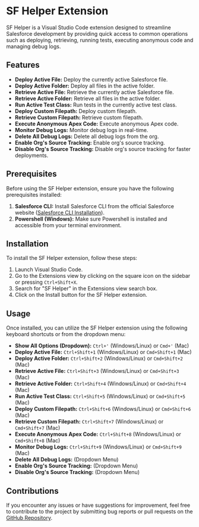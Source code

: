 # SF Helper Extension

SF Helper is a Visual Studio Code extension designed to streamline Salesforce development by providing quick access to common operations such as deploying, retrieving, running tests, executing anonymous code and managing debug logs.

## Features

-   **Deploy Active File:** Deploy the currently active Salesforce file.
-   **Deploy Active Folder:** Deploy all files in the active folder.
-   **Retrieve Active File:** Retrieve the currently active Salesforce file.
-   **Retrieve Active Folder:** Retrieve all files in the active folder.
-   **Run Active Test Class:** Run tests in the currently active test class.
-   **Deploy Custom Filepath:** Deploy custom filepath.
-   **Retrieve Custom Filepath:** Retrieve custom filepath.
-   **Execute Anonymous Apex Code:** Execute anonymous Apex code.
-   **Monitor Debug Logs:** Monitor debug logs in real-time.
-   **Delete All Debug Logs:** Delete all debug logs from the org.
-   **Enable Org's Source Tracking:** Enable org's source tracking.
-   **Disable Org's Source Tracking:** Disable org's source tracking for faster deployments.

## Prerequisites

Before using the SF Helper extension, ensure you have the following prerequisites installed:

1. **Salesforce CLI:** Install Salesforce CLI from the official Salesforce website ([Salesforce CLI Installation](https://developer.salesforce.com/docs/atlas.en-us.sfdx_setup.meta/sfdx_setup/sfdx_setup_install_cli.htm)).
2. **Powershell (Windows):** Make sure Powershell is installed and accessible from your terminal environment.

## Installation

To install the SF Helper extension, follow these steps:

1. Launch Visual Studio Code.
2. Go to the Extensions view by clicking on the square icon on the sidebar or pressing `Ctrl+Shift+X`.
3. Search for "SF Helper" in the Extensions view search box.
4. Click on the Install button for the SF Helper extension.

## Usage

Once installed, you can utilize the SF Helper extension using the following keyboard shortcuts or from the dropdown menu:

-   **Show All Options (Dropdown):** `Ctrl+'` (Windows/Linux) or `Cmd+'` (Mac)
-   **Deploy Active File:** `Ctrl+Shift+1` (Windows/Linux) or `Cmd+Shift+1` (Mac)
-   **Deploy Active Folder:** `Ctrl+Shift+2` (Windows/Linux) or `Cmd+Shift+2` (Mac)
-   **Retrieve Active File:** `Ctrl+Shift+3` (Windows/Linux) or `Cmd+Shift+3` (Mac)
-   **Retrieve Active Folder:** `Ctrl+Shift+4` (Windows/Linux) or `Cmd+Shift+4` (Mac)
-   **Run Active Test Class:** `Ctrl+Shift+5` (Windows/Linux) or `Cmd+Shift+5` (Mac)
-   **Deploy Custom Filepath:** `Ctrl+Shift+6` (Windows/Linux) or `Cmd+Shift+6` (Mac)
-   **Retrieve Custom Filepath:** `Ctrl+Shift+7` (Windows/Linux) or `Cmd+Shift+7` (Mac)
-   **Execute Anonymous Apex Code:** `Ctrl+Shift+8` (Windows/Linux) or `Cmd+Shift+8` (Mac)
-   **Monitor Debug Logs:** `Ctrl+Shift+9` (Windows/Linux) or `Cmd+Shift+9` (Mac)
-   **Delete All Debug Logs:** (Dropdown Menu)
-   **Enable Org's Source Tracking:** (Dropdown Menu)
-   **Disable Org's Source Tracking:** (Dropdown Menu)

## Contributions

If you encounter any issues or have suggestions for improvement, feel free to contribute to the project by submitting bug reports or pull requests on the [GitHub Repository](https://github.com/shresthashreejan/SFHelper).